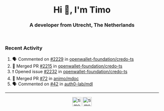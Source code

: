 <h1 align="center">Hi 👋, I'm Timo</h1>
<h3 align="center">A developer from Utrecht, The Netherlands</h3>
<br/>
<!-- https://github.com/rahuldkjain/github-profile-readme-generator --!>

<!--  <p align="left"><img src="https://github-readme-stats.vercel.app/api?username=timoglastra&show_icons=true&count_private=true&" alt="timoglastra" /></p> --!>

<!--
Github language stats
<p align="left"><img src="https://github-readme-stats.vercel.app/api/top-langs/?username=timoglastra&layout=compact" alt="timoglastra" /><p>
-->

<!-- Codestats language stats -->
<!-- <p align="left"><img src="https://codestats-readme.vercel.app/api/top-langs/?username=timoglastra&layout=compact&language_count=12" alt="timoglastra" /><p>    --!>
  
<h3>Recent Activity</h3>

<!--START_SECTION:activity-->
1. 🗣 Commented on [#2229](https://github.com/openwallet-foundation/credo-ts/pull/2229#issuecomment-2743975145) in [openwallet-foundation/credo-ts](https://github.com/openwallet-foundation/credo-ts)
2. 🎉 Merged PR [#2215](https://github.com/openwallet-foundation/credo-ts/pull/2215) in [openwallet-foundation/credo-ts](https://github.com/openwallet-foundation/credo-ts)
3. ❗ Opened issue [#2232](https://github.com/openwallet-foundation/credo-ts/issues/2232) in [openwallet-foundation/credo-ts](https://github.com/openwallet-foundation/credo-ts)
4. 🎉 Merged PR [#72](https://github.com/animo/mdoc/pull/72) in [animo/mdoc](https://github.com/animo/mdoc)
5. 🗣 Commented on [#42](https://github.com/auth0-lab/mdl/issues/42#issuecomment-2743931716) in [auth0-lab/mdl](https://github.com/auth0-lab/mdl)
<!--END_SECTION:activity-->

---

<p align="center">
<a href="https://twitter.com/timoglastra" target="blank"><img align="center" src="https://cdn.jsdelivr.net/npm/simple-icons@3.0.1/icons/twitter.svg" alt="timoglastra" height="30" width="30" /></a>
<a href="https://linkedin.com/in/timoglastra" target="blank"><img align="center" src="https://cdn.jsdelivr.net/npm/simple-icons@3.0.1/icons/linkedin.svg" alt="timoglastra" height="30" width="30" /></a>
</p>



